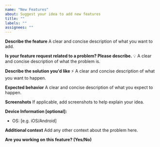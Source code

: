 ```yaml
---
name: "New Features"
about: Suggest your idea to add new features
title: ""
labels: ""
assignees: ""
---
```


**Describe the feature**
A clear and concise description of what you want to add.

**Is your feature request related to a problem? Please describe.** :bulb:
A clear and concise description of what the problem is. 

**Describe the solution you'd like** :zap:
A clear and concise description of what you want to happen.

**Expected behavior**
A clear and concise description of what you expect to happen.

**Screenshots**
If applicable, add screenshots to help explain your idea.

**Device Information [optional]:**

- OS: [e.g. iOS/Android]

**Additional context**
Add any other context about the problem here.

**Are you working on this feature? (Yes/No)**
